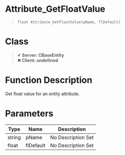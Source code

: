 # Attribute_GetFloatValue
> `float Attribute_GetFloatValue(pName, flDefault)`
# Class
> __✔ Server: CBaseEntity__  
> __✖ Client: undefined__  
# Function Description
Get float value for an entity attribute.
# Parameters
Type|Name|Description
--|--|--
string|pName|No Description Set
float|flDefault|No Description Set
